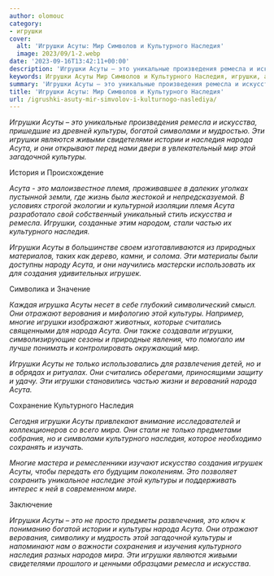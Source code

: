 ```yaml
---
author: olomouc
category:
- игрушки
cover:
  alt: 'Игрушки Асуты: Мир Символов и Культурного Наследия'
  image: 2023/09/1-2.webp
date: '2023-09-16T13:42:11+00:00'
description: 'Игрушки Асуты – это уникальные произведения ремесла и искусства, пришедшие из древней культуры, богатой символами и мудростью. Эти игрушки являются живыми...'
keywords: Игрушки Асуты Мир Символов и Культурного Наследия, игрушки, асуты, асута, культуры, это, наследия, народа, культурного, ремесла, искусства, богатой, символами, являются, живыми, свидетелями
summary: 'Игрушки Асуты – это уникальные произведения ремесла и искусства, пришедшие из древней культуры, богатой символами и мудростью. Эти игрушки являются живыми...'
title: 'Игрушки Асуты: Мир Символов и Культурного Наследия'
url: /igrushki-asuty-mir-simvolov-i-kulturnogo-naslediya/
---
```


_Игрушки Асуты – это уникальные произведения ремесла и искусства, пришедшие из древней культуры, богатой символами и мудростью. Эти игрушки являются живыми свидетелями истории и наследия народа Асута, и они открывают перед нами двери в увлекательный мир этой загадочной культуры._

История и Происхождение

_Асута \- это малоизвестное племя, проживавшее в далеких уголках пустынной земли, где жизнь была жестокой и непредсказуемой. В условиях строгой экологии и культурной изоляции племя Асута разработало свой собственный уникальный стиль искусства и ремесла. Игрушки, созданные этим народом, стали частью их культурного наследия._

_Игрушки Асуты в большинстве своем изготавливаются из природных материалов, таких как дерево, камни, и солома. Эти материалы были доступны народу Асута, и они научились мастерски использовать их для создания удивительных игрушек._

Символика и Значение

_Каждая игрушка Асуты несет в себе глубокий символический смысл. Они отражают верования и мифологию этой культуры. Например, многие игрушки изображают животных, которые считались священными для народа Асута. Они также создавали игрушки, символизирующие сезоны и природные явления, что помогало им лучше понимать и контролировать окружающий мир._

_Игрушки Асуты не только использовались для развлечения детей, но и в обрядах и ритуалах. Они считались оберегами, приносящими защиту и удачу. Эти игрушки становились частью жизни и верований народа Асута._

Сохранение Культурного Наследия

_Сегодня игрушки Асуты привлекают внимание исследователей и коллекционеров со всего мира. Они стали не только предметами собрания, но и символами культурного наследия, которое необходимо сохранять и изучать._

_Многие мастера и ремесленники изучают искусство создания игрушек Асуты, чтобы передать его будущим поколениям. Это позволяет сохранить уникальное наследие этой культуры и поддерживать интерес к ней в современном мире._

Заключение

_Игрушки Асуты – это не просто предметы развлечения, это ключ к пониманию богатой истории и культуры народа Асута. Они отражают верования, символику и мудрость этой загадочной культуры и напоминают нам о важности сохранения и изучения культурного наследия разных народов мира. Эти игрушки являются живыми свидетелями прошлого и ценными образцами ремесла и искусства._